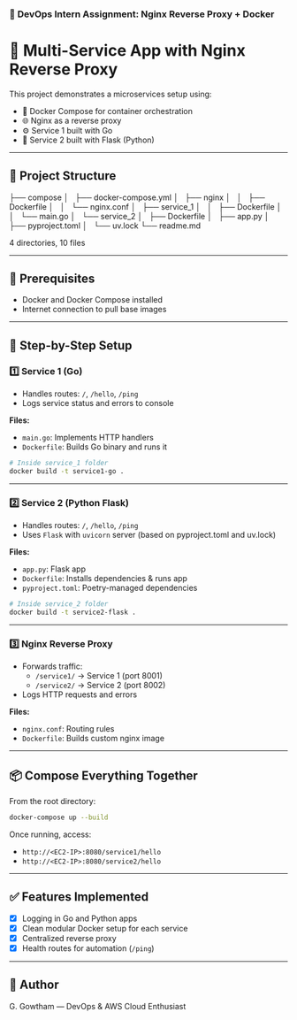 ### 🧪 **DevOps Intern Assignment: Nginx Reverse Proxy + Docker**

# 🚀 Multi-Service App with Nginx Reverse Proxy

This project demonstrates a microservices setup using:

- 🐳 Docker Compose for container orchestration  
- 🌐 Nginx as a reverse proxy  
- ⚙️ Service 1 built with Go  
- 🐍 Service 2 built with Flask (Python)  

---

## 📁 Project Structure

├── compose
│   ├── docker-compose.yml
│   ├── nginx
│   │   ├── Dockerfile
│   │   └── nginx.conf
│   ├── service_1
│   │   ├── Dockerfile
│   │   └── main.go
│   └── service_2
│       ├── Dockerfile
│       ├── app.py
│       ├── pyproject.toml
│       └── uv.lock
└── readme.md

4 directories, 10 files

---

## 🔧 Prerequisites

- Docker and Docker Compose installed
- Internet connection to pull base images

---

## 🔄 Step-by-Step Setup

### 1️⃣ Service 1 (Go)

- Handles routes: `/`, `/hello`, `/ping`
- Logs service status and errors to console

**Files:**
- `main.go`: Implements HTTP handlers
- `Dockerfile`: Builds Go binary and runs it

```bash
# Inside service_1 folder
docker build -t service1-go .
```

---

### 2️⃣ Service 2 (Python Flask)

- Handles routes: `/`, `/hello`, `/ping`
- Uses `Flask` with `uvicorn` server (based on pyproject.toml and uv.lock)

**Files:**
- `app.py`: Flask app
- `Dockerfile`: Installs dependencies & runs app
- `pyproject.toml`: Poetry-managed dependencies

```bash
# Inside service_2 folder
docker build -t service2-flask .
```

---

### 3️⃣ Nginx Reverse Proxy

- Forwards traffic:
  - `/service1/` → Service 1 (port 8001)
  - `/service2/` → Service 2 (port 8002)
- Logs HTTP requests and errors

**Files:**
- `nginx.conf`: Routing rules
- `Dockerfile`: Builds custom nginx image

---

## 📦 Compose Everything Together

From the root directory:

```bash
docker-compose up --build
```

Once running, access:

- `http://<EC2-IP>:8080/service1/hello`
- `http://<EC2-IP>:8080/service2/hello`

---

## ✅ Features Implemented

- [x] Logging in Go and Python apps
- [x] Clean modular Docker setup for each service
- [x] Centralized reverse proxy
- [x] Health routes for automation (`/ping`)

---

## 📄 Author

G. Gowtham — DevOps & AWS Cloud Enthusiast  



